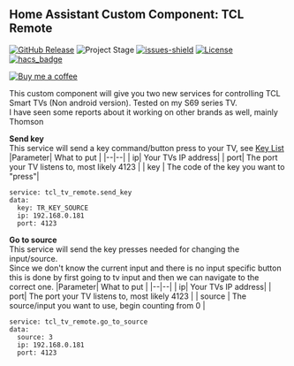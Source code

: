 
  
## Home Assistant Custom Component: TCL Remote

[![GitHub Release][releases-shield]][releases]
![Project Stage][project-stage-shield]
[![issues-shield]](issues)
[![License][license-shield]](LICENSE.md)
[![hacs_badge][hacs-shield]][hacs]

[![Buy me a coffee][buymeacoffee-shield]][buymeacoffee]

This custom component will give you two new services for controlling TCL Smart TVs (Non android version). Tested on my S69 series TV.\
I have seen some reports about it working on other brands as well, mainly Thomson

**Send key**\
This service will send a key command/button press to your TV, see [Key List](KEYS.md)
|Parameter| What to put |
|--|--|
| ip| Your TVs IP address|
| port| The port your TV listens to, most likely 4123 |
| key | The code of the key you want to "press"|
```  
service: tcl_tv_remote.send_key
data:
  key: TR_KEY_SOURCE
  ip: 192.168.0.181
  port: 4123

```  
**Go to source**\
This service will send the key presses needed for changing the input/source.\
Since we don't know the current input and there is no input specific button this is done by first going to tv input and then we can navigate to the correct one.
|Parameter| What to put |
|--|--|
| ip| Your TVs IP address|
| port| The port your TV listens to, most likely 4123 |
| source | The source/input you want to use, begin counting from 0  |

```
service: tcl_tv_remote.go_to_source
data:
  source: 3
  ip: 192.168.0.181
  port: 4123

```

[releases-shield]: https://img.shields.io/github/release/popeen/Home-Assistant-Custom-Component-TCL-Remote.svg
[releases]: https://github.com/popeen/Home-Assistant-Custom-Component-TCL-Remote/releases
[project-stage-shield]: https://img.shields.io/badge/project%20stage-ready%20for%20use-green.svg
[issues-shield]: https://img.shields.io/github/issues-raw/popeen/Home-Assistant-Custom-Component-TCL-Remote.svg
[license-shield]: https://img.shields.io/github/license/popeen/Home-Assistant-Custom-Component-TCL-Remote.svg
[hacs-shield]: https://img.shields.io/badge/HACS-Default-41BDF5.svg
[hacs]: https://github.com/custom-components/hacs
[buymeacoffee-shield]: https://www.buymeacoffee.com/assets/img/guidelines/download-assets-sm-2.svg
[buymeacoffee]: https://www.buymeacoffee.com/popeen
